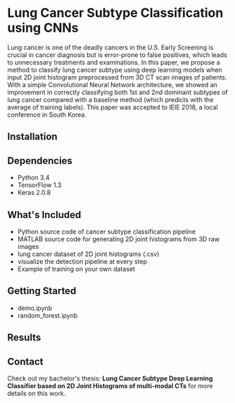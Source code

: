# Lung Cancer Subtype Classification using CNNs
Lung cancer is one of the deadly cancers in the U.S. Early Screening is crucial in cancer diagnosis but is error-prone to
false positives, which leads to unnecessary treatments and examinations. In this paper, we propose a method to classify lung cancer
subtype using deep learning models when input 2D joint histogram preprocessed from 3D CT scan images of patients.
With a simple Convolutional Neural Network architecture, we showed an improvement in correctly classifying both 1st
and 2nd dominant subtypes of lung cancer compared with a baseline method (which predicts with the average of training
labels). This paper was accepted to IEIE 2018, a local conference in South Korea.

## Installation

## Dependencies
- Python 3.4
- TensorFlow 1.3
- Keras 2.0.8

## What's Included
- Python source code of cancer subtype classification pipeline
- MATLAB source code for generating 2D joint histograms from 3D raw images
- lung cancer dataset of 2D joint histograms (.csv)
- visualize the detection pipeline at every step
- Example of training on your own dataset

## Getting Started
- demo.ipynb
- random_forest.ipynb

## Results

## Contact
Check out my bachelor's thesis: <b>Lung Cancer Subtype Deep Learning Classifier based on 2D Joint Histograms of multi-modal CTs</b>
for more details on this work.

